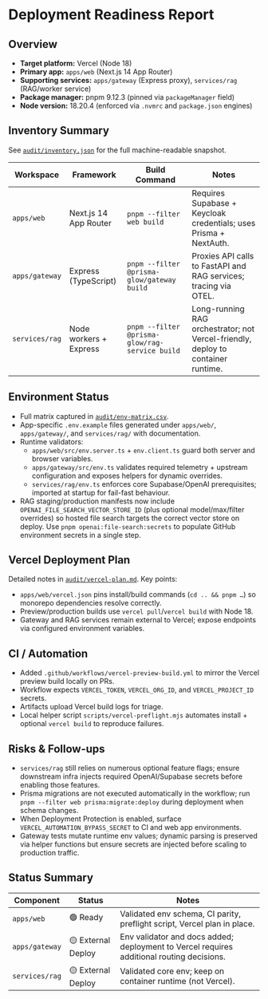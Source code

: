# Deployment Readiness Report

## Overview
- **Target platform:** Vercel (Node 18)
- **Primary app:** `apps/web` (Next.js 14 App Router)
- **Supporting services:** `apps/gateway` (Express proxy), `services/rag` (RAG/worker service)
- **Package manager:** pnpm 9.12.3 (pinned via `packageManager` field)
- **Node version:** 18.20.4 (enforced via `.nvmrc` and `package.json` engines)

## Inventory Summary
See [`audit/inventory.json`](audit/inventory.json) for the full machine-readable snapshot.

| Workspace | Framework | Build Command | Notes |
| --- | --- | --- | --- |
| `apps/web` | Next.js 14 App Router | `pnpm --filter web build` | Requires Supabase + Keycloak credentials; uses Prisma + NextAuth. |
| `apps/gateway` | Express (TypeScript) | `pnpm --filter @prisma-glow/gateway build` | Proxies API calls to FastAPI and RAG services; tracing via OTEL. |
| `services/rag` | Node workers + Express | `pnpm --filter @prisma-glow/rag-service build` | Long-running RAG orchestrator; not Vercel-friendly, deploy to container runtime. |

## Environment Status
- Full matrix captured in [`audit/env-matrix.csv`](audit/env-matrix.csv).
- App-specific `.env.example` files generated under `apps/web/`, `apps/gateway/`, and `services/rag/` with documentation.
- Runtime validators:
  - `apps/web/src/env.server.ts` + `env.client.ts` guard both server and browser variables.
  - `apps/gateway/src/env.ts` validates required telemetry + upstream configuration and exposes helpers for dynamic overrides.
  - `services/rag/env.ts` enforces core Supabase/OpenAI prerequisites; imported at startup for fail-fast behaviour.
- RAG staging/production manifests now include `OPENAI_FILE_SEARCH_VECTOR_STORE_ID` (plus optional model/max/filter overrides) so hosted file search targets the correct vector store on deploy. Use `pnpm openai:file-search:secrets` to populate GitHub environment secrets in a single step.

## Vercel Deployment Plan
Detailed notes in [`audit/vercel-plan.md`](audit/vercel-plan.md). Key points:
- `apps/web/vercel.json` pins install/build commands (`cd .. && pnpm …`) so monorepo dependencies resolve correctly.
- Preview/production builds use `vercel pull`/`vercel build` with Node 18.
- Gateway and RAG services remain external to Vercel; expose endpoints via configured environment variables.

## CI / Automation
- Added `.github/workflows/vercel-preview-build.yml` to mirror the Vercel preview build locally on PRs.
- Workflow expects `VERCEL_TOKEN`, `VERCEL_ORG_ID`, and `VERCEL_PROJECT_ID` secrets.
- Artifacts upload Vercel build logs for triage.
- Local helper script `scripts/vercel-preflight.mjs` automates install + optional `vercel build` to reproduce failures.

## Risks & Follow-ups
- `services/rag` still relies on numerous optional feature flags; ensure downstream infra injects required OpenAI/Supabase secrets before enabling those features.
- Prisma migrations are not executed automatically in the workflow; run `pnpm --filter web prisma:migrate:deploy` during deployment when schema changes.
- When Deployment Protection is enabled, surface `VERCEL_AUTOMATION_BYPASS_SECRET` to CI and web app environments.
- Gateway tests mutate runtime env values; dynamic parsing is preserved via helper functions but ensure secrets are injected before scaling to production traffic.

## Status Summary
| Component | Status | Notes |
| --- | --- | --- |
| `apps/web` | 🟢 Ready | Validated env schema, CI parity, preflight script, Vercel plan in place. |
| `apps/gateway` | 🟡 External Deploy | Env validator and docs added; deployment to Vercel requires additional routing decisions. |
| `services/rag` | 🟡 External Deploy | Validated core env; keep on container runtime (not Vercel). |

